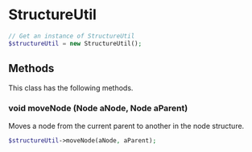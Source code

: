 # StructureUtil

```php
// Get an instance of StructureUtil
$structureUtil = new StructureUtil();
```


## Methods
This class has the following methods.


### void moveNode (Node aNode, Node aParent)
Moves a node from the current parent to another in the node structure.

```php
$structureUtil->moveNode(aNode, aParent);
```

